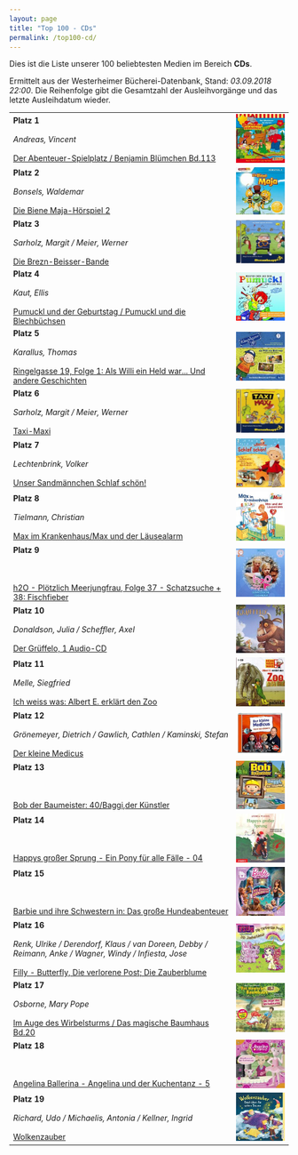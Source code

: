 ```yaml
---
layout: page
title: "Top 100 - CDs"
permalink: /top100-cd/
---
```

Dies ist die Liste unserer 100 beliebtesten Medien im Bereich __CDs__. 

Ermittelt aus der Westerheimer Bücherei-Datenbank, Stand: _03.09.2018 22:00_. Die Reihenfolge gibt die Gesamtzahl der Ausleihvorgänge und das letzte Ausleihdatum wieder.

<table>
<tr><td><strong>Platz 1</strong><br><br><em>Andreas, Vincent</em><br><br><a href="https://www.biblino.de/index.php?action=5&mnummer=12013506">Der Abenteuer-Spielplatz / Benjamin Blümchen Bd.113</a></td><td><a href="https://www.biblino.de/index.php?action=5&mnummer=12013506"><img src="/images/mediacovers/x160/12013506.jpg"></a></td></tr>
<tr><td><strong>Platz 2</strong><br><br><em>Bonsels, Waldemar</em><br><br><a href="https://www.biblino.de/index.php?action=5&mnummer=12013511">Die Biene Maja-Hörspiel 2</a></td><td><a href="https://www.biblino.de/index.php?action=5&mnummer=12013511"><img src="/images/mediacovers/x160/12013511.jpg"></a></td></tr>
<tr><td><strong>Platz 3</strong><br><br><em>Sarholz, Margit / Meier, Werner</em><br><br><a href="https://www.biblino.de/index.php?action=5&mnummer=12016506">Die Brezn-Beisser-Bande</a></td><td><a href="https://www.biblino.de/index.php?action=5&mnummer=12016506"><img src="/images/mediacovers/x160/12016506.jpg"></a></td></tr>
<tr><td><strong>Platz 4</strong><br><br><em>Kaut, Ellis</em><br><br><a href="https://www.biblino.de/index.php?action=5&mnummer=12014506">Pumuckl und der Geburtstag / Pumuckl und die Blechbüchsen</a></td><td><a href="https://www.biblino.de/index.php?action=5&mnummer=12014506"><img src="/images/mediacovers/x160/12014506.jpg"></a></td></tr>
<tr><td><strong>Platz 5</strong><br><br><em>Karallus, Thomas</em><br><br><a href="https://www.biblino.de/index.php?action=5&mnummer=12015551">Ringelgasse 19, Folge 1: Als Willi ein Held war... Und andere Geschichten</a></td><td><a href="https://www.biblino.de/index.php?action=5&mnummer=12015551"><img src="/images/mediacovers/x160/12015551.jpg"></a></td></tr>
<tr><td><strong>Platz 6</strong><br><br><em>Sarholz, Margit / Meier, Werner</em><br><br><a href="https://www.biblino.de/index.php?action=5&mnummer=12016505">Taxi-Maxi</a></td><td><a href="https://www.biblino.de/index.php?action=5&mnummer=12016505"><img src="/images/mediacovers/x160/12016505.jpg"></a></td></tr>
<tr><td><strong>Platz 7</strong><br><br><em>Lechtenbrink, Volker</em><br><br><a href="https://www.biblino.de/index.php?action=5&mnummer=12014504">Unser Sandmännchen Schlaf schön!</a></td><td><a href="https://www.biblino.de/index.php?action=5&mnummer=12014504"><img src="/images/mediacovers/x160/12014504.jpg"></a></td></tr>
<tr><td><strong>Platz 8</strong><br><br><em>Tielmann, Christian</em><br><br><a href="https://www.biblino.de/index.php?action=5&mnummer=12015506">Max im Krankenhaus/Max und der Läusealarm</a></td><td><a href="https://www.biblino.de/index.php?action=5&mnummer=12015506"><img src="/images/mediacovers/x160/12015506.jpg"></a></td></tr>
<tr><td><strong>Platz 9</strong><br><br><em></em><br><br><a href="https://www.biblino.de/index.php?action=5&mnummer=12016512">h2O - Plötzlich Meerjungfrau, Folge 37 - Schatzsuche + 38: Fischfieber</a></td><td><a href="https://www.biblino.de/index.php?action=5&mnummer=12016512"><img src="/images/mediacovers/x160/12016512.jpg"></a></td></tr>
<tr><td><strong>Platz 10</strong><br><br><em>Donaldson, Julia / Scheffler, Axel</em><br><br><a href="https://www.biblino.de/index.php?action=5&mnummer=12014518">Der Grüffelo, 1 Audio-CD</a></td><td><a href="https://www.biblino.de/index.php?action=5&mnummer=12014518"><img src="/images/mediacovers/x160/12014518.jpg"></a></td></tr>
<tr><td><strong>Platz 11</strong><br><br><em>Melle, Siegfried</em><br><br><a href="https://www.biblino.de/index.php?action=5&mnummer=12015501">Ich weiss was: Albert E. erklärt den Zoo</a></td><td><a href="https://www.biblino.de/index.php?action=5&mnummer=12015501"><img src="/images/mediacovers/x160/12015501.jpg"></a></td></tr>
<tr><td><strong>Platz 12</strong><br><br><em>Grönemeyer, Dietrich / Gawlich, Cathlen / Kaminski, Stefan</em><br><br><a href="https://www.biblino.de/index.php?action=5&mnummer=12016509">Der kleine Medicus</a></td><td><a href="https://www.biblino.de/index.php?action=5&mnummer=12016509"><img src="/images/mediacovers/x160/12016509.jpg"></a></td></tr>
<tr><td><strong>Platz 13</strong><br><br><em></em><br><br><a href="https://www.biblino.de/index.php?action=5&mnummer=12014507">Bob der Baumeister: 40/Baggi,der Künstler</a></td><td><a href="https://www.biblino.de/index.php?action=5&mnummer=12014507"><img src="/images/mediacovers/x160/12014507.jpg"></a></td></tr>
<tr><td><strong>Platz 14</strong><br><br><em></em><br><br><a href="https://www.biblino.de/index.php?action=5&mnummer=12007554">Happys großer Sprung - Ein Pony für alle Fälle - 04</a></td><td><a href="https://www.biblino.de/index.php?action=5&mnummer=12007554"><img src="/images/mediacovers/x160/12007554.jpg"></a></td></tr>
<tr><td><strong>Platz 15</strong><br><br><em></em><br><br><a href="https://www.biblino.de/index.php?action=5&mnummer=12016511">Barbie und ihre Schwestern in: Das große Hundeabenteuer</a></td><td><a href="https://www.biblino.de/index.php?action=5&mnummer=12016511"><img src="/images/mediacovers/x160/12016511.jpg"></a></td></tr>
<tr><td><strong>Platz 16</strong><br><br><em>Renk, Ulrike / Derendorf, Klaus / van Doreen, Debby / Reimann, Anke / Wagner, Windy / Infiesta, Jose</em><br><br><a href="https://www.biblino.de/index.php?action=5&mnummer=12015505">Filly - Butterfly, Die verlorene Post; Die Zauberblume</a></td><td><a href="https://www.biblino.de/index.php?action=5&mnummer=12015505"><img src="/images/mediacovers/x160/12015505.jpg"></a></td></tr>
<tr><td><strong>Platz 17</strong><br><br><em>Osborne, Mary Pope</em><br><br><a href="https://www.biblino.de/index.php?action=5&mnummer=12017506">Im Auge des Wirbelsturms / Das magische Baumhaus Bd.20</a></td><td><a href="https://www.biblino.de/index.php?action=5&mnummer=12017506"><img src="/images/mediacovers/x160/12017506.jpg"></a></td></tr>
<tr><td><strong>Platz 18</strong><br><br><em></em><br><br><a href="https://www.biblino.de/index.php?action=5&mnummer=12014516">Angelina Ballerina - Angelina und der Kuchentanz - 5</a></td><td><a href="https://www.biblino.de/index.php?action=5&mnummer=12014516"><img src="/images/mediacovers/x160/12014516.jpg"></a></td></tr>
<tr><td><strong>Platz 19</strong><br><br><em>Richard, Udo / Michaelis, Antonia / Kellner, Ingrid</em><br><br><a href="https://www.biblino.de/index.php?action=5&mnummer=12017514">Wolkenzauber</a></td><td><a href="https://www.biblino.de/index.php?action=5&mnummer=12017514"><img src="/images/mediacovers/x160/12017514.jpg"></a></td></tr>
</table>
